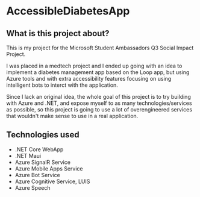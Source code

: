 # AccessibleDiabetesApp

## What is this project about?
This is my project for the Microsoft Student Ambassadors Q3 Social Impact Project.

I was placed in a medtech project and I ended up going with an idea to implement a diabetes management app based on the Loop app, but using Azure tools and with extra accessibility features focusing on using intelligent bots to interct with the application.

Since I lack an original idea, the whole goal of this project is to try building with Azure and .NET, and expose myself to as many technologies/services as possible, so this project is going to use a lot of overengineered services that wouldn't make sense to use in a real application. 

## Technologies used
- .NET Core WebApp 
- .NET Maui
- Azure SignalR Service
- Azure Mobile Apps Service
- Azure Bot Service
- Azure Cognitive Service, LUIS
- Azure Speech
